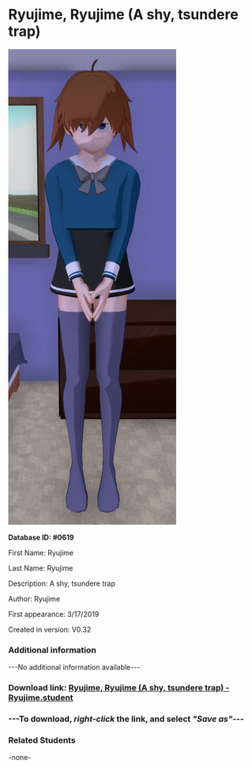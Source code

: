 # Ryujime, Ryujime (A shy, tsundere trap)

<img src="../../Files/Images/Ryujime, Ryujime (A shy, tsundere trap).png" title="Ryujime, Ryujime (A shy, tsundere trap) - Ryujime">

**Database ID: #0619**

First Name: Ryujime

Last Name: Ryujime

Description: A shy, tsundere trap

Author: Ryujime

First appearance: 3/17/2019

Created in version: V0.32

### Additional information

---No additional information available---

### Download link: <a href="https://raw.githubusercontent.com/Arbiter1223/Daigaku-Gurashi-Custom-Students/master/Files/Student%20Files/Ryujime%2C%20Ryujime%20(A%20shy%2C%20tsundere%20trap)%20-%20Ryujime.student">Ryujime, Ryujime (A shy, tsundere trap) - Ryujime.student</a>

### ---**To download, _right-click_ the link, and select _"Save as"_**---

### Related Students

-none-
